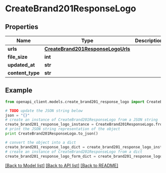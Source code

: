 # CreateBrand201ResponseLogo


## Properties
Name | Type | Description | Notes
------------ | ------------- | ------------- | -------------
**urls** | [**CreateBrand201ResponseLogoUrls**](CreateBrand201ResponseLogoUrls.md) |  | 
**file_size** | **int** |  | 
**updated_at** | **str** |  | 
**content_type** | **str** |  | 

## Example

```python
from openapi_client.models.create_brand201_response_logo import CreateBrand201ResponseLogo

# TODO update the JSON string below
json = "{}"
# create an instance of CreateBrand201ResponseLogo from a JSON string
create_brand201_response_logo_instance = CreateBrand201ResponseLogo.from_json(json)
# print the JSON string representation of the object
print CreateBrand201ResponseLogo.to_json()

# convert the object into a dict
create_brand201_response_logo_dict = create_brand201_response_logo_instance.to_dict()
# create an instance of CreateBrand201ResponseLogo from a dict
create_brand201_response_logo_form_dict = create_brand201_response_logo.from_dict(create_brand201_response_logo_dict)
```
[[Back to Model list]](../README.md#documentation-for-models) [[Back to API list]](../README.md#documentation-for-api-endpoints) [[Back to README]](../README.md)


